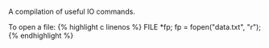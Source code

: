 A compilation of useful IO commands.

To open a file:
{% highlight c linenos %}
FILE *fp;
fp = fopen("data.txt", "r");
{% endhighlight %}

